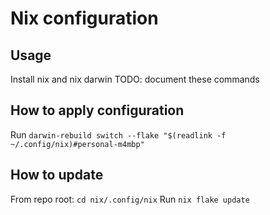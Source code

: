 # Nix configuration

## Usage

Install nix and nix darwin
TODO: document these commands

## How to apply configuration

Run `darwin-rebuild switch --flake "$(readlink -f ~/.config/nix)#personal-m4mbp"`

## How to update

From repo root: `cd nix/.config/nix`
Run `nix flake update`
